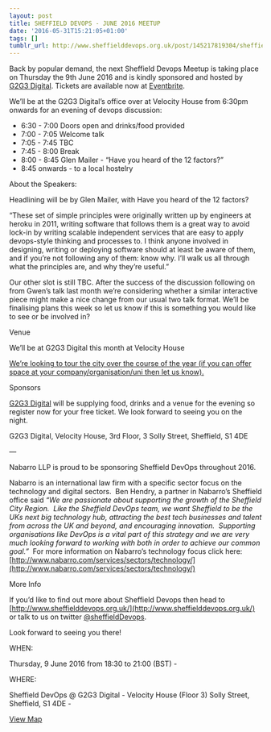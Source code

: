 ```yaml
---
layout: post
title: SHEFFIELD DEVOPS - JUNE 2016 MEETUP
date: '2016-05-31T15:21:05+01:00'
tags: []
tumblr_url: http://www.sheffielddevops.org.uk/post/145217819304/sheffield-devops-june-2016-meetup
---
```

Back by popular demand, the next Sheffield Devops Meetup is taking place on Thursday the 9th June 2016 and is kindly sponsored and hosted by [G2G3 Digital](http://g2g3.digital/ "G2G3 Digital"). Tickets are available now at [Eventbrite](https://www.eventbrite.co.uk/e/sheffield-devops-june-2016-meetup-tickets-25787311543#tickets).

We’ll be at the G2G3 Digital’s office over at Velocity House from 6:30pm onwards for an evening of devops discussion:

- 6:30 - 7:00 Doors open and drinks/food provided
- 7:00 - 7:05 Welcome talk
- 7:05 - 7:45 TBC
- 7:45 - 8:00 Break
- 8:00 - 8:45 Glen Mailer - “Have you heard of the 12 factors?”  
- 8:45 onwards - to a local hostelry

About the Speakers:

Headlining will be by Glen Mailer, with Have you heard of the 12 factors?

“These set of simple principles were originally written up by engineers at heroku in 2011, writing software that follows them is a great way to avoid lock-in by writing scalable independent services that are easy to apply devops-style thinking and processes to. I think anyone involved in designing, writing or deploying software should at least be aware of them, and if you’re not following any of them: know why. I’ll walk us all through what the principles are, and why they’re useful.”

Our other slot is still TBC. After the success of the discussion following on from Gwen’s talk last month we’re considering whether a similar interactive piece might make a nice change from our usual two talk format. We’ll be finalising plans this week so let us know if this is something you would like to see or be involved in?

Venue

We’ll be at G2G3 Digital this month at Velocity House

[We’re looking to tour the city over the course of the year (if you can offer space at your company/organisation/uni then let us know).](http://skybetcareers.com/locations/%20)

Sponsors

[G2G3 Digital](http://g2g3.digital/ "G2G3 Digital") will be supplying food, drinks and a venue for the evening so register now for your free ticket. We look forward to seeing you on the night.

G2G3 Digital, Velocity House, 3rd Floor, 3 Solly Street, Sheffield, S1 4DE

—

Nabarro LLP is proud to be sponsoring Sheffield DevOps throughout 2016.&nbsp;

Nabarro is an international law firm with a specific sector focus on the technology and digital sectors. &nbsp;Ben Hendry, a partner in Nabarro’s Sheffield office said _“We are passionate about supporting the growth of the Sheffield City Region. &nbsp;Like the Sheffield DevOps team, we want Sheffield to be the UKs next big technology hub, attracting the best tech businesses and talent from across the UK and beyond, and encouraging innovation. &nbsp;Supporting organisations like DevOps is a vital part of this strategy and we are very much looking forward to working with both in order to achieve our common goal.”_ &nbsp;For more information on Nabarro’s technology focus click here: [http://www.nabarro.com/services/sectors/technology/](http://www.nabarro.com/services/sectors/technology/)

More Info

If you’d like to find out more about Sheffield Devops then head to [http://www.sheffielddevops.org.uk/](http://www.sheffielddevops.org.uk/) or talk to us on twitter [@sheffieldDevops](http://twitter.com/sheffieldDevops).

Look forward to seeing you there!

WHEN:

Thursday, 9 June 2016 from 18:30 to 21:00 (BST) -

WHERE:

Sheffield DevOps @ G2G3 Digital - Velocity House (Floor 3) Solly Street, Sheffield, S1 4DE -

[View Map](https://www.eventbrite.co.uk/e/sheffield-devops-june-2016-meetup-tickets-25787311543#map-target)

